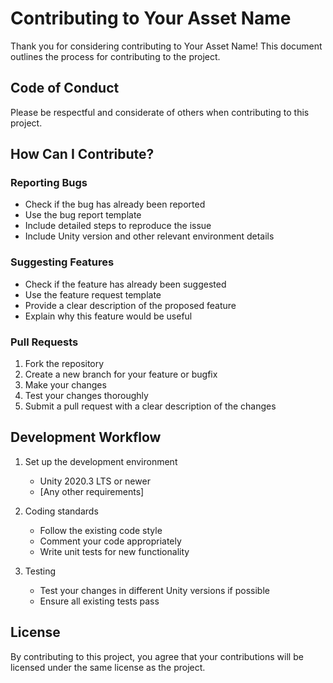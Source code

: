 # Contributing to Your Asset Name

Thank you for considering contributing to Your Asset Name! This document outlines the process for contributing to the project.

## Code of Conduct

Please be respectful and considerate of others when contributing to this project.

## How Can I Contribute?

### Reporting Bugs

- Check if the bug has already been reported
- Use the bug report template
- Include detailed steps to reproduce the issue
- Include Unity version and other relevant environment details

### Suggesting Features

- Check if the feature has already been suggested
- Use the feature request template
- Provide a clear description of the proposed feature
- Explain why this feature would be useful

### Pull Requests

1. Fork the repository
2. Create a new branch for your feature or bugfix
3. Make your changes
4. Test your changes thoroughly
5. Submit a pull request with a clear description of the changes

## Development Workflow

1. Set up the development environment
   - Unity 2020.3 LTS or newer
   - [Any other requirements]

2. Coding standards
   - Follow the existing code style
   - Comment your code appropriately
   - Write unit tests for new functionality

3. Testing
   - Test your changes in different Unity versions if possible
   - Ensure all existing tests pass

## License

By contributing to this project, you agree that your contributions will be licensed under the same license as the project.